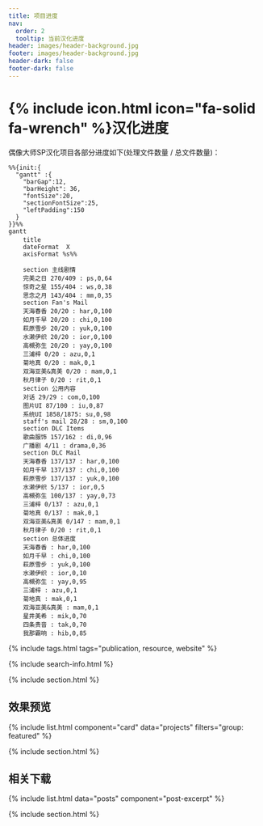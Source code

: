 ```yaml
---
title: 项目进度
nav:
  order: 2
  tooltip: 当前汉化进度
header: images/header-background.jpg
footer: images/header-background.jpg
header-dark: false
footer-dark: false
---
```


# {% include icon.html icon="fa-solid fa-wrench" %}汉化进度

偶像大师SP汉化项目各部分进度如下(处理文件数量 / 总文件数量)：

```mermaid!
%%{init:{
  "gantt" :{
    "barGap":12,
    "barHeight": 36,
    "fontSize":20,
    "sectionFontSize":25,
    "leftPadding":150
  }
}}%%
gantt
    title 　
    dateFormat  X
    axisFormat %s%%

	section 主线剧情
    完美之日 270/409 : ps,0,64
    惊奇之星 155/404 : ws,0,38
    思念之月 143/404 : mm,0,35
    section Fan's Mail
    天海春香 20/20 : har,0,100
    如月千早 20/20 : chi,0,100
    萩原雪步 20/20 : yuk,0,100
    水濑伊织 20/20 : ior,0,100
    高槻弥生 20/20 : yay,0,100
    三浦梓 0/20 : azu,0,1
    菊地真 0/20 : mak,0,1
    双海亚美&真美 0/20 : mam,0,1
    秋月律子 0/20 : rit,0,1
    section 公用内容
    对话 29/29 : com,0,100
    图片UI 87/100 : iu,0,87
    系统UI 1858/1875: su,0,98
    staff's mail 28/28 : sm,0,100
    section DLC Items
    歌曲服饰 157/162 : di,0,96
    广播剧 4/11 : drama,0,36
    section DLC Mail
    天海春香 137/137 : har,0,100
    如月千早 137/137 : chi,0,100
    萩原雪步 137/137 : yuk,0,100
    水濑伊织 5/137 : ior,0,5
    高槻弥生 100/137 : yay,0,73
    三浦梓 0/137 : azu,0,1
    菊地真 0/137 : mak,0,1
    双海亚美&真美 0/147 : mam,0,1
    秋月律子 0/20 : rit,0,1
    section 总体进度
    天海春香 : har,0,100
    如月千早 : chi,0,100
    萩原雪步 : yuk,0,100
    水濑伊织 : ior,0,10
    高槻弥生 : yay,0,95
    三浦梓 : azu,0,1
    菊地真 : mak,0,1
    双海亚美&真美 : mam,0,1
    星井美希 : mik,0,70
    四条贵音 : tak,0,70
    我那霸响 : hib,0,85
```

{% include tags.html tags="publication, resource, website" %}

{% include search-info.html %}

{% include section.html %}

## 效果预览

{% include list.html component="card" data="projects" filters="group: featured" %}

{% include section.html %}

## 相关下载

{% include list.html data="posts" component="post-excerpt" %}

{% include section.html %}